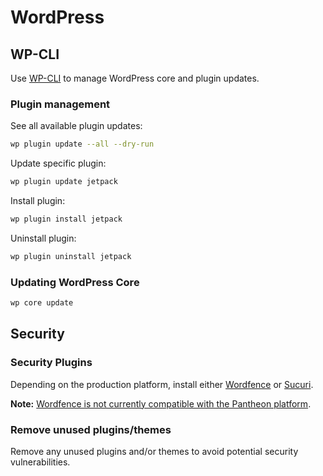 # WordPress

## WP-CLI
Use [WP-CLI](https://wp-cli.org) to manage WordPress core and plugin updates.

### Plugin management
See all available plugin updates:
```bash
wp plugin update --all --dry-run
```

Update specific plugin:
```bash
wp plugin update jetpack
```

Install plugin:
```bash
wp plugin install jetpack
```

Uninstall plugin:
```bash
wp plugin uninstall jetpack
```

### Updating WordPress Core
```bash
wp core update
```

## Security

### Security Plugins
Depending on the production platform, install either [Wordfence](https://wordpress.org/plugins/wordfence/) or [Sucuri](https://wordpress.org/plugins/sucuri-scanner/).

__Note:__ [Wordfence is not currently compatible with the Pantheon platform](https://pantheon.io/docs/modules-plugins-known-issues/#wordfence).

### Remove unused plugins/themes
Remove any unused plugins and/or themes to avoid potential security vulnerabilities.

